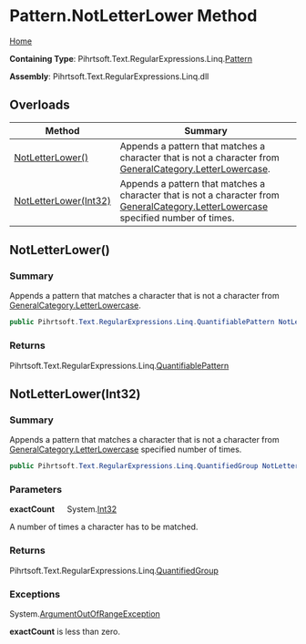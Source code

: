 # Pattern\.NotLetterLower Method

[Home](../../../../../../README.md)

**Containing Type**: Pihrtsoft\.Text\.RegularExpressions\.Linq\.[Pattern](../README.md)

**Assembly**: Pihrtsoft\.Text\.RegularExpressions\.Linq\.dll

## Overloads

| Method | Summary |
| ------ | ------- |
| [NotLetterLower()](#Pihrtsoft_Text_RegularExpressions_Linq_Pattern_NotLetterLower) | Appends a pattern that matches a character that is not a character from [GeneralCategory.LetterLowercase](../../GeneralCategory/LetterLowercase/README.md)\. |
| [NotLetterLower(Int32)](#Pihrtsoft_Text_RegularExpressions_Linq_Pattern_NotLetterLower_System_Int32_) | Appends a pattern that matches a character that is not a character from [GeneralCategory.LetterLowercase](../../GeneralCategory/LetterLowercase/README.md) specified number of times\. |

## NotLetterLower\(\) <a name="Pihrtsoft_Text_RegularExpressions_Linq_Pattern_NotLetterLower"></a>

### Summary

Appends a pattern that matches a character that is not a character from [GeneralCategory.LetterLowercase](../../GeneralCategory/LetterLowercase/README.md)\.

```csharp
public Pihrtsoft.Text.RegularExpressions.Linq.QuantifiablePattern NotLetterLower()
```

### Returns

Pihrtsoft\.Text\.RegularExpressions\.Linq\.[QuantifiablePattern](../../QuantifiablePattern/README.md)

## NotLetterLower\(Int32\) <a name="Pihrtsoft_Text_RegularExpressions_Linq_Pattern_NotLetterLower_System_Int32_"></a>

### Summary

Appends a pattern that matches a character that is not a character from [GeneralCategory.LetterLowercase](../../GeneralCategory/LetterLowercase/README.md) specified number of times\.

```csharp
public Pihrtsoft.Text.RegularExpressions.Linq.QuantifiedGroup NotLetterLower(int exactCount)
```

### Parameters

**exactCount** &emsp; System\.[Int32](https://docs.microsoft.com/en-us/dotnet/api/system.int32)

A number of times a character has to be matched\.

### Returns

Pihrtsoft\.Text\.RegularExpressions\.Linq\.[QuantifiedGroup](../../QuantifiedGroup/README.md)

### Exceptions

System\.[ArgumentOutOfRangeException](https://docs.microsoft.com/en-us/dotnet/api/system.argumentoutofrangeexception)

**exactCount** is less than zero\.

